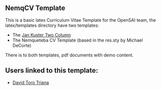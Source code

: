 ## NemqCV Template
This is a basic latex Curriculum Vitae Template for the OpenSAI team, the latex/templates directory have two templates:
- The [Jan Kuster Two Column](https://www.overleaf.com/latex/templates/jan-kusters-two-column-cv/mgdkqgdcktjv)
- The Nemqueteba CV Template (based in the res.sty by Michael DeCorte)

There is to both templates, pdf documents with demo content.

## Users linked to this template:
- [David Toro Triana](https://github.com/dtorot/NemqCV)

